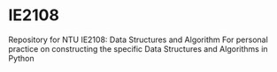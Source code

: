 # IE2108
Repository for NTU IE2108: Data Structures and Algorithm
For personal practice on constructing the specific Data Structures and Algorithms in Python
